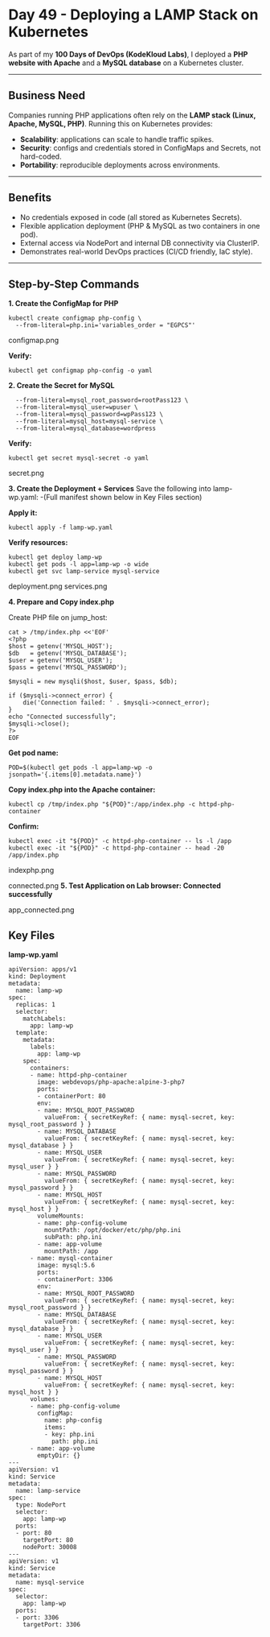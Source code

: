 # Day 49 - Deploying a LAMP Stack on Kubernetes

As part of my **100 Days of DevOps (KodeKloud Labs)**, I deployed a **PHP website with Apache** and a **MySQL database** on a Kubernetes cluster.  

---

## Business Need
Companies running PHP applications often rely on the **LAMP stack (Linux, Apache, MySQL, PHP)**. Running this on Kubernetes provides:
- **Scalability**: applications can scale to handle traffic spikes.  
- **Security**: configs and credentials stored in ConfigMaps and Secrets, not hard-coded.  
- **Portability**: reproducible deployments across environments.  

---

## Benefits
- No credentials exposed in code (all stored as Kubernetes Secrets).  
- Flexible application deployment (PHP & MySQL as two containers in one pod).  
- External access via NodePort and internal DB connectivity via ClusterIP.  
- Demonstrates real-world DevOps practices (CI/CD friendly, IaC style).  

---

## Step-by-Step Commands

**1. Create the ConfigMap for PHP**
```
kubectl create configmap php-config \
  --from-literal=php.ini='variables_order = "EGPCS"'
````
configmap.png

**Verify:**
```
kubectl get configmap php-config -o yaml
```

**2. Create the Secret for MySQL**

```kubectl create secret generic mysql-secret \
  --from-literal=mysql_root_password=rootPass123 \
  --from-literal=mysql_user=wpuser \
  --from-literal=mysql_password=wpPass123 \
  --from-literal=mysql_host=mysql-service \
  --from-literal=mysql_database=wordpress
```

**Verify:**

```
kubectl get secret mysql-secret -o yaml
```
secret.png

**3️. Create the Deployment + Services**
Save the following into lamp-wp.yaml:
-(Full manifest shown below in Key Files section)

**Apply it:**
```
kubectl apply -f lamp-wp.yaml
```
**Verify resources:**
```
kubectl get deploy lamp-wp
kubectl get pods -l app=lamp-wp -o wide
kubectl get svc lamp-service mysql-service
```
deployment.png
services.png

**4. Prepare and Copy index.php**

Create PHP file on jump_host:

```
cat > /tmp/index.php <<'EOF'
<?php
$host = getenv('MYSQL_HOST');
$db   = getenv('MYSQL_DATABASE');
$user = getenv('MYSQL_USER');
$pass = getenv('MYSQL_PASSWORD');

$mysqli = new mysqli($host, $user, $pass, $db);

if ($mysqli->connect_error) {
    die('Connection failed: ' . $mysqli->connect_error);
}
echo "Connected successfully";
$mysqli->close();
?>
EOF
```

**Get pod name:**
```
POD=$(kubectl get pods -l app=lamp-wp -o jsonpath='{.items[0].metadata.name}')
```

**Copy index.php into the Apache container:**
```
kubectl cp /tmp/index.php "${POD}":/app/index.php -c httpd-php-container
```

**Confirm:**

```
kubectl exec -it "${POD}" -c httpd-php-container -- ls -l /app
kubectl exec -it "${POD}" -c httpd-php-container -- head -20 /app/index.php
```
indexphp.png

connected.png
**5️. Test Application on Lab browser: Connected successfully**

app_connected.png
## Key Files

**lamp-wp.yaml**

```
apiVersion: apps/v1
kind: Deployment
metadata:
  name: lamp-wp
spec:
  replicas: 1
  selector:
    matchLabels:
      app: lamp-wp
  template:
    metadata:
      labels:
        app: lamp-wp
    spec:
      containers:
      - name: httpd-php-container
        image: webdevops/php-apache:alpine-3-php7
        ports:
        - containerPort: 80
        env:
        - name: MYSQL_ROOT_PASSWORD
          valueFrom: { secretKeyRef: { name: mysql-secret, key: mysql_root_password } }
        - name: MYSQL_DATABASE
          valueFrom: { secretKeyRef: { name: mysql-secret, key: mysql_database } }
        - name: MYSQL_USER
          valueFrom: { secretKeyRef: { name: mysql-secret, key: mysql_user } }
        - name: MYSQL_PASSWORD
          valueFrom: { secretKeyRef: { name: mysql-secret, key: mysql_password } }
        - name: MYSQL_HOST
          valueFrom: { secretKeyRef: { name: mysql-secret, key: mysql_host } }
        volumeMounts:
        - name: php-config-volume
          mountPath: /opt/docker/etc/php/php.ini
          subPath: php.ini
        - name: app-volume
          mountPath: /app
      - name: mysql-container
        image: mysql:5.6
        ports:
        - containerPort: 3306
        env:
        - name: MYSQL_ROOT_PASSWORD
          valueFrom: { secretKeyRef: { name: mysql-secret, key: mysql_root_password } }
        - name: MYSQL_DATABASE
          valueFrom: { secretKeyRef: { name: mysql-secret, key: mysql_database } }
        - name: MYSQL_USER
          valueFrom: { secretKeyRef: { name: mysql-secret, key: mysql_user } }
        - name: MYSQL_PASSWORD
          valueFrom: { secretKeyRef: { name: mysql-secret, key: mysql_password } }
        - name: MYSQL_HOST
          valueFrom: { secretKeyRef: { name: mysql-secret, key: mysql_host } }
      volumes:
      - name: php-config-volume
        configMap:
          name: php-config
          items:
          - key: php.ini
            path: php.ini
      - name: app-volume
        emptyDir: {}
---
apiVersion: v1
kind: Service
metadata:
  name: lamp-service
spec:
  type: NodePort
  selector:
    app: lamp-wp
  ports:
  - port: 80
    targetPort: 80
    nodePort: 30008
---
apiVersion: v1
kind: Service
metadata:
  name: mysql-service
spec:
  selector:
    app: lamp-wp
  ports:
  - port: 3306
    targetPort: 3306
```
